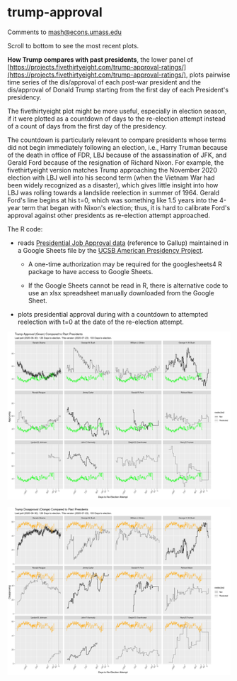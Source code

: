 # trump-approval

Comments to [mash@econs.umass.edu](mailto:mash@econs.umass.edu)

Scroll to bottom to see the most recent plots.

**How Trump compares with past presidents**, the lower panel of
  [https://projects.fivethirtyeight.com/trump-approval-ratings/](https://projects.fivethirtyeight.com/trump-approval-ratings/),
  plots pairwise time series of the dis/approval of each post-war
  president and the dis/approval of Donald Trump starting from the
  first day of each President's presidency.

The fivethirtyeight plot might be more useful, especially in election
season, if it were plotted as a countdown of days to the re-election
attempt instead of a count of days from the first day of the
presidency.

The countdown is particularly relevant to compare presidents whose
terms did not begin immediately following an election, i.e., Harry
Truman because of the death in office of FDR, LBJ because of the
assassination of JFK, and Gerald Ford because of the resignation of
Richard Nixon. For example, the fivethirtyeight version matches Trump
approaching the November 2020 election with LBJ well into his second
term (when the Vietnam War had been widely recognized as a disaster),
which gives little insight into how LBJ was rolling towards a
landslide reelection in summer of 1964. Gerald Ford's line begins at
his t=0, which was something like 1.5 years into the 4-year term that
began with Nixon's election; thus, it is hard to calibrate Ford's
approval against other presidents as re-election attempt approached.

The R code:

- reads [Presidential Job Approval data](https://www.presidency.ucsb.edu/statistics/data/presidential-job-approval)
  (reference to Gallup) maintained in a Google Sheets file by the [UCSB American
  Presidency Project](https://www.presidency.ucsb.edu/).

    - A one-time authorization may be required for the googlesheets4 R
      package to have access to Google Sheets.

    - If the Google Sheets cannot be read in R, there is alternative
      code to use an xlsx spreadsheet manually downloaded from the
      Google Sheet.

- plots presidential approval during with a countdown to attempted
  reelection with t=0 at the date of the re-election attempt.

![Approval Data](How-Trump-Approval-Compares-1.png)

![Disapproval Data](How-Trump-Approval-Compares-2.png)
